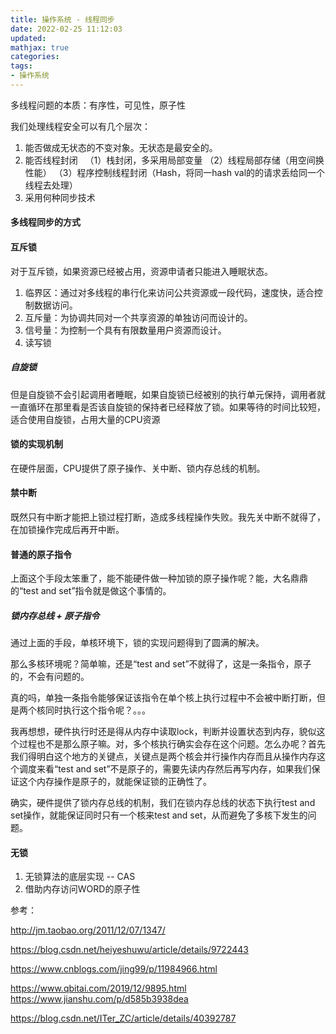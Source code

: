 ```yaml
---
title: 操作系统 - 线程同步
date: 2022-02-25 11:12:03
updated:
mathjax: true
categories:
tags: 
- 操作系统
---
```


多线程问题的本质：有序性，可见性，原子性

我们处理线程安全可以有几个层次：

1. 能否做成无状态的不变对象。无状态是最安全的。
2. 能否线程封闭  
（1）栈封闭，多采用局部变量
（2）线程局部存储（用空间换性能）
（3）程序控制线程封闭（Hash，将同一hash val的的请求丢给同一个线程去处理）
3. 采用何种同步技术

#### 多线程同步的方式

#### 互斥锁

对于互斥锁，如果资源已经被占用，资源申请者只能进入睡眠状态。

1. 临界区：通过对多线程的串行化来访问公共资源或一段代码，速度快，适合控制数据访问。
2. 互斥量：为协调共同对一个共享资源的单独访问而设计的。
3. 信号量：为控制一个具有有限数量用户资源而设计。
4. 读写锁

##### 自旋锁

但是自旋锁不会引起调用者睡眠，如果自旋锁已经被别的执行单元保持，调用者就一直循环在那里看是否该自旋锁的保持者已经释放了锁。如果等待的时间比较短，适合使用自旋锁，占用大量的CPU资源

#### 锁的实现机制

在硬件层面，CPU提供了原子操作、关中断、锁内存总线的机制。

#### 禁中断

既然只有中断才能把上锁过程打断，造成多线程操作失败。我先关中断不就得了，在加锁操作完成后再开中断。

#### 普通的原子指令

上面这个手段太笨重了，能不能硬件做一种加锁的原子操作呢？能，大名鼎鼎的“test and set”指令就是做这个事情的。

##### 锁内存总线 + 原子指令

通过上面的手段，单核环境下，锁的实现问题得到了圆满的解决。

那么多核环境呢？简单嘛，还是“test and set”不就得了，这是一条指令，原子的，不会有问题的。

真的吗，单独一条指令能够保证该指令在单个核上执行过程中不会被中断打断，但是两个核同时执行这个指令呢？。。。

我再想想，硬件执行时还是得从内存中读取lock，判断并设置状态到内存，貌似这个过程也不是那么原子嘛。对，多个核执行确实会存在这个问题。怎么办呢？首先我们得明白这个地方的关键点，关键点是两个核会并行操作内存而且从操作内存这个调度来看“test and set”不是原子的，需要先读内存然后再写内存，如果我们保证这个内存操作是原子的，就能保证锁的正确性了。

确实，硬件提供了锁内存总线的机制，我们在锁内存总线的状态下执行test and set操作，就能保证同时只有一个核来test and set，从而避免了多核下发生的问题。

#### 无锁

1. 无锁算法的底层实现 -- CAS
2. 借助内存访问WORD的原子性

参考：

http://jm.taobao.org/2011/12/07/1347/

https://blog.csdn.net/heiyeshuwu/article/details/9722443

https://www.cnblogs.com/jing99/p/11984966.html

https://www.qbitai.com/2019/12/9895.html
https://www.jianshu.com/p/d585b3938dea

https://blog.csdn.net/ITer_ZC/article/details/40392787
